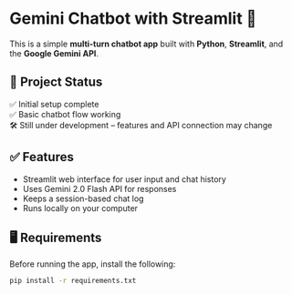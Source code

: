 # Gemini Chatbot with Streamlit 🚀

This is a simple **multi-turn chatbot app** built with **Python**, **Streamlit**, and the **Google Gemini API**.

## 📌 Project Status

✅ Initial setup complete  
✅ Basic chatbot flow working  
🛠️ Still under development – features and API connection may change

## ✅ Features

- Streamlit web interface for user input and chat history
- Uses Gemini 2.0 Flash API for responses
- Keeps a session-based chat log
- Runs locally on your computer

## 🖥️ Requirements

Before running the app, install the following:

```bash
pip install -r requirements.txt
```
